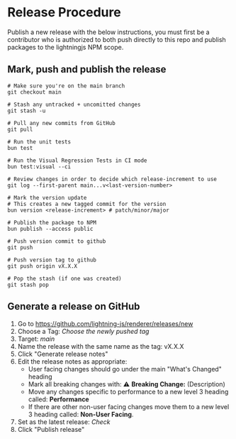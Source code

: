 # Release Procedure

Publish a new release with the below instructions, you must first be a contributor
who is authorized to both push directly to this repo and publish packages to the
lightningjs NPM scope.

## Mark, push and publish the release

```
# Make sure you're on the main branch
git checkout main

# Stash any untracked + uncomitted changes
git stash -u

# Pull any new commits from GitHub
git pull

# Run the unit tests
bun test

# Run the Visual Regression Tests in CI mode
bun test:visual --ci

# Review changes in order to decide which release-increment to use
git log --first-parent main...v<last-version-number>

# Mark the version update
# This creates a new tagged commit for the version
bun version <release-increment> # patch/minor/major

# Publish the package to NPM
bun publish --access public

# Push version commit to github
git push

# Push version tag to github
git push origin vX.X.X

# Pop the stash (if one was created)
git stash pop
```

## Generate a release on GitHub

1. Go to https://github.com/lightning-js/renderer/releases/new
2. Choose a Tag: _Choose the newly pushed tag_
3. Target: _main_
4. Name the release with the same name as the tag: vX.X.X
5. Click "Generate release notes"
6. Edit the release notes as appropriate:
   - User facing changes should go under the main "What's Changed" heading
   - Mark all breaking changes with: :warning: **Breaking Change:** (Description)
   - Move any changes specific to performance to a new level 3 heading called: **Performance**
   - If there are other non-user facing changes move them to a new level 3 heading called: **Non-User Facing**.
7. Set as the latest release: _Check_
8. Click "Publish release"
